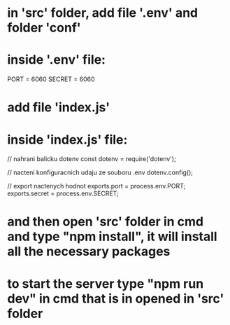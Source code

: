 # in 'src' folder, add file '.env' and folder 'conf'
# inside '.env' file:

PORT = 6060
SECRET = 6060

# add file 'index.js'
# inside 'index.js' file:

// nahrani balicku dotenv
const dotenv = require('dotenv');

// nacteni konfiguracnich udaju ze souboru .env
dotenv.config();

// export nactenych hodnot
exports.port = process.env.PORT;
exports.secret = process.env.SECRET;

# and then open 'src' folder in cmd and type "npm install", it will install all the necessary packages
# to start the server type "npm run dev" in cmd that is in opened in 'src' folder